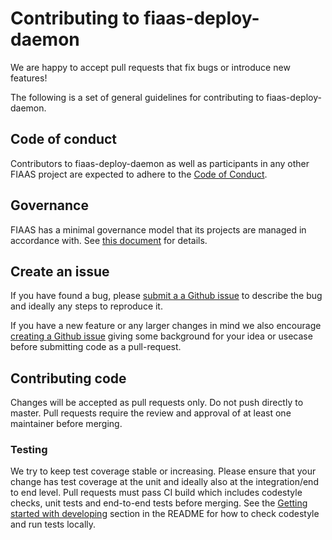 # Contributing to fiaas-deploy-daemon

We are happy to accept pull requests that fix bugs or introduce new features!

The following is a set of general guidelines for contributing to fiaas-deploy-daemon.

## Code of conduct

Contributors to fiaas-deploy-daemon as well as participants in any other FIAAS project are expected to adhere to the [Code of Conduct](https://github.com/fiaas/governance/blob/master/code_of_conduct.md).

## Governance

FIAAS has a minimal governance model that its projects are managed in accordance with. See [this document](https://github.com/fiaas/governance/blob/master/governance_model.md) for details.

## Create an issue

If you have found a bug, please [submit a a Github issue](/issues/new) to describe the bug and ideally any steps to reproduce it.

If you have a new feature or any larger changes in mind we also encourage [creating a Github issue](/issues/new) giving some background for your idea or usecase before submitting code as a pull-request.

## Contributing code

Changes will be accepted as pull requests only. Do not push directly to master. Pull requests require the review and approval of at least one maintainer before merging.

### Testing

We try to keep test coverage stable or increasing. Please ensure that your change has test coverage at the unit and ideally also at the integration/end to end level. Pull requests must pass CI build which includes codestyle checks, unit tests and end-to-end tests before merging. See the [Getting started with developing](/README.md#getting-started-with-developing) section in the README for how to check codestyle and run tests locally.

